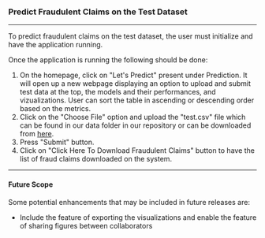 ### Predict Fraudulent Claims on the Test Dataset
----------------------------------------------------------
To predict fraudulent claims on the test dataset, the user must initialize and have the application running.

Once the application is running the following should be done:
1) On the homepage, click on "Let's Predict" present under Prediction. It will open up a new webpage displaying an option to upload and submit test data at the top, the models and their performances, and vizualizations. User can sort the table in ascending or descending order based on the metrics. 
2) Click on the "Choose File" option and upload the "test.csv" file which can be found in our data folder in our repository or can be downloaded from [here](https://drive.google.com/file/d/1mfbifE1_o0zJAhWNHki2JaFwySkKLv5g/view?usp=sharing). 
3) Press "Submit" button.
4) Click on "Click Here To Download Fraudulent Claims" button to have the list of fraud claims downloaded on the system.

-----------------
#### Future Scope
Some potential enhancements that may be included in future releases are:
* Include the feature of exporting the visualizations and enable the feature of sharing figures between collaborators

